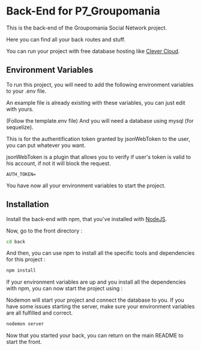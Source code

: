 # Back-End for P7_Groupomania

This is the back-end of the Groupomania Social Network project.

Here you can find all your back routes and stuff.

You can run your project with free database hosting like [Clever Cloud](https://www.clever-cloud.com/fr/).

## Environment Variables

To run this project, you will need to add the following environment variables to your .env file.

An example file is already existing with these variables, you can just edit with yours.

(Follow the template.env file) And you will need a database using mysql (for sequelize).

This is for the authentification token granted by jsonWebToken to the user, you can put whatever you want.

jsonWebToken is a plugin that allows you to verify if user's token is valid to his account, if not it will block the request.

`AUTH_TOKEN=`

You have now all your environment variables to start the project.

## Installation

Install the back-end with npm, that you've installed with [NodeJS](https://nodejs.org/en/download/).

Now, go to the front directory :

```bash
cd back
```

And then, you can use npm to install all the specific tools and dependencies for this project :

```bash
npm install
```

If your environment variables are up and you install all the dependencies with npm, you can now start the project using :

Nodemon will start your project and connect the database to you. If you have some issues starting the server, make sure your environment variables are all fulfilled and correct.

```bash
nodemon server
```

Now that you started your back, you can return on the main README to start the front.
